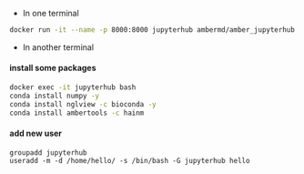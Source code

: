 - In one terminal
```bash
docker run -it --name -p 8000:8000 jupyterhub ambermd/amber_jupyterhub
```

- In another terminal

#### install some packages
```bash
docker exec -it jupyterhub bash
conda install numpy -y
conda install nglview -c bioconda -y
conda install ambertools -c hainm
```

#### add new user
```
groupadd jupyterhub
useradd -m -d /home/hello/ -s /bin/bash -G jupyterhub hello
```
